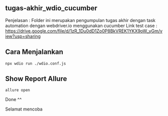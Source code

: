 ## tugas-akhir_wdio_cucumber
Penjelasan : 
Folder ini merupakan pengumpulan tugas akhir dengan task automation dengan webdriver.io menggunakan cucumber 
Link test case : https://drive.google.com/file/d/1zR_1Du0dD1Zo0P8BkVREK1YKX9oW_yGm/view?usp=sharing

## Cara Menjalankan
```
npx wdio run ./wdio.conf.js
```

## Show Report Allure
```
allure open
``` 
 
Done ^^

Selamat mencoba